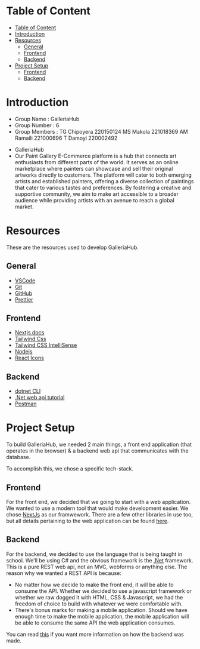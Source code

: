 # Table of Content

- [Table of Content](#table-of-content)
- [Introduction](#introduction)
- [Resources](#resources)
  - [General](#general)
  - [Frontend](#frontend)
  - [Backend](#backend)
- [Project Setup](#project-setup)
  - [Frontend](#frontend-1)
  - [Backend](#backend-1)

# Introduction


<!-- Add group introdcution
---------------------- -->

<!-- Michelle's task -->
- Group Name : GalleriaHub
- Group Number : 6
- Group Members : TG Chipoyera 220150124
                  MS Makola 221018369
                AM Ramaili 221000696
                T Damoyi 220002492

<!-- Morena's task -->
- GalleriaHub
- Our Paint Gallery E-Commerce platform is a hub that connects art enthusiasts from different parts of the world. It serves as an online marketplace where painters can showcase and sell their original artworks directly to customers. The platform will cater to both emerging artists and established painters, offering a diverse collection of paintings that cater to various tastes and preferences. By fostering a creative and supportive community, we aim to make art accessible to a broader audience while providing artists with an avenue to reach a global market.



# Resources

These are the resources used to develop GalleriaHub.

## General

- [VSCode](https://code.visualstudio.com/)
- [Git](https://git-scm.com/downloads)
- [GitHub](https://github.com/)
- [Prettier](https://marketplace.visualstudio.com/items?itemName=esbenp.prettier-vscode)

## Frontend

- [Nextjs docs](https://nextjs.org/)
- [Tailwind Css](https://tailwindcss.com/)
- [Tailwind CSS IntelliSense](https://marketplace.visualstudio.com/items?itemName=bradlc.vscode-tailwindcss)
- [Nodejs](https://nodejs.org/en)
- [React Icons](https://react-icons.github.io/react-icons/)

## Backend

- [dotnet CLI](https://dotnet.microsoft.com/en-us/download)
- [.Net web api tutorial](https://learn.microsoft.com/en-us/training/modules/build-web-api-minimal-api/1-introduction)
- [Postman](https://www.postman.com/)

# Project Setup

To build GalleriaHub, we needed 2 main things, a front end application (that operates in the browser) & a backend web api that communicates with the database.

To accomplish this, we chose a specific tech-stack.

## Frontend

For the front end, we decided that we going to start with a web application. We wanted to use a modern tool that would make development easier. We chose [NextJs](https://nextjs.org/) as our framwework. There are a few other libraries in use too, but all details pertaining to the web application can be found [here](./client/README.md).

## Backend

For the backend, we decided to use the language that is being taught in school. We'll be using C# and the obvious framework is the [.Net](https://dotnet.microsoft.com/) framework. This is a pure REST web api, not an MVC, webforms or anything else. The reason why we wanted a REST API is because:

- No matter how we decide to make the front end, it will be able to consume the API. Whether we decided to use a javascript framework or whether we raw dogged it with HTML, CSS & Javascript, we had the freedom of choice to build with whatever we were comfortable with.
- There's bonus marks for making a mobile application. Should we have enough time to make the mobile application, the mobile application will be able to consume the same API the web application consumes.

You can read [this](./server/README.md) if you want more information on how the backend was made.
